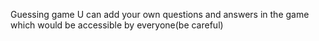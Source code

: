 Guessing game
U can add your own questions and answers in the game which would be accessible by everyone(be careful)
